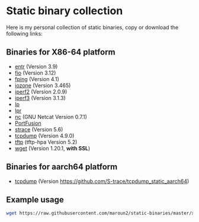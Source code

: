 
# Static binary collection

Here is my personal collection of static binaries, copy or download the following links:

## Binaries for X86-64 platform

- [entr](https://raw.githubusercontent.com/maroun2/static-binaries/master/x86-64/entr) (Version 3.9)
- [fio](https://raw.githubusercontent.com/maroun2/static-binaries/master/x86-64/fio) (Version 3.12)
- [fping](https://raw.githubusercontent.com/maroun2/static-binaries/master/x86-64/fping) (Version 4.1)
- [iozone](https://raw.githubusercontent.com/maroun2/static-binaries/master/x86-64/iozone) (Version 3.465)
- [iperf2](https://raw.githubusercontent.com/maroun2/static-binaries/master/x86-64/iperf) (Version 2.0.9)
- [iperf3](https://raw.githubusercontent.com/maroun2/static-binaries/master/x86-64/iperf) (Version 3.1.3)
- [lp](https://raw.githubusercontent.com/maroun2/static-binaries/master/x86-64/lp)
- [lpr](https://raw.githubusercontent.com/maroun2/static-binaries/master/x86-64/lpr)
- [nc](https://raw.githubusercontent.com/maroun2/static-binaries/master/x86-64/nc) (GNU Netcat Version 0.7.1)
- [PortFusion](https://raw.githubusercontent.com/maroun2/static-binaries/master/x86-64/PortFusion)
- [strace](https://raw.githubusercontent.com/maroun2/static-binaries/master/x86-64/strace) (Version 5.6)
- [tcpdump](https://raw.githubusercontent.com/maroun2/static-binaries/master/x86-64/tcpdump) (Version 4.9.0)
- [tftp](https://raw.githubusercontent.com/maroun2/static-binaries/master/x86-64/tftp) (tftp-hpa Version 5.2)
- [wget](https://raw.githubusercontent.com/maroun2/static-binaries/master/x86-64/wget) (Version 1.20.1, **with SSL**)


## Binaries for aarch64 platform

- [tcpdump](https://raw.githubusercontent.com/maroun2/static-binaries/master/aarch64/tcpdump) (Version https://github.com/S-trace/tcpdump_static_aarch64)

## Example usage

```bash
wget https://raw.githubusercontent.com/maroun2/static-binaries/master/x86-64/strace -O /tmp/strace && chmod +x /tmp/strace
```
